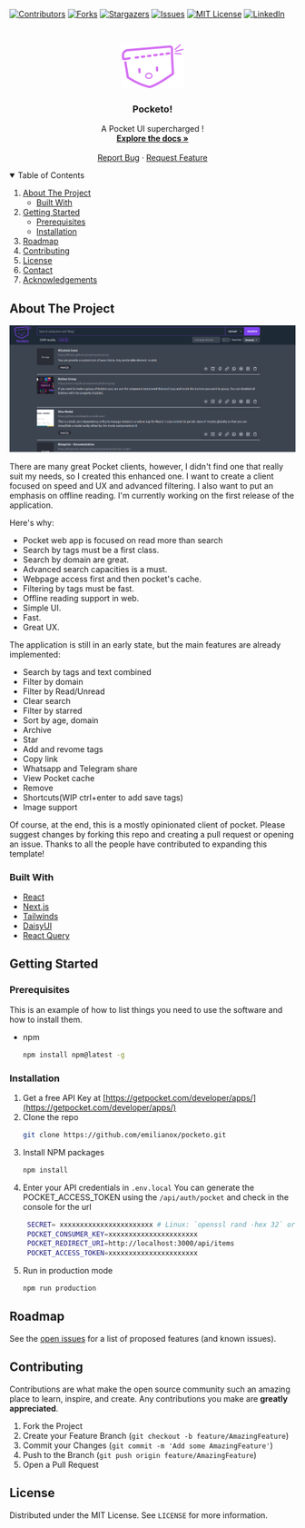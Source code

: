 <!-- PROJECT SHIELDS -->
<!--
*** I'm using markdown "reference style" links for readability.
*** Reference links are enclosed in brackets [ ] instead of parentheses ( ).
*** See the bottom of this document for the declaration of the reference variables
*** for contributors-url, forks-url, etc. This is an optional, concise syntax you may use.
*** https://www.markdownguide.org/basic-syntax/#reference-style-links
-->

[![Contributors][contributors-shield]][contributors-url]
[![Forks][forks-shield]][forks-url]
[![Stargazers][stars-shield]][stars-url]
[![Issues][issues-shield]][issues-url]
[![MIT License][license-shield]][license-url]
[![LinkedIn][linkedin-shield]][linkedin-url]

<!-- PROJECT LOGO -->
<br />
<p align="center">
  <a href="https://github.com/emilianox/pocketo">
    <img src="public/pocketo_v1.svg" alt="Logo" width="109" height="78">
  </a>

  <h3 align="center">Pocketo!</h3>

  <p align="center">
    A Pocket UI supercharged !
    <br />
    <a href="https://github.com/emilianox/pocketo"><strong>Explore the docs »</strong></a>
    <br />
    <br />
    <!-- <a href="https://github.com/emilianox/pocketo">View Demo</a>
    · -->
    <a href="https://github.com/emilianox/pocketo/issues">Report Bug</a>
    ·
    <a href="https://github.com/emilianox/pocketo/issues">Request Feature</a>
  </p>
</p>

<!-- TABLE OF CONTENTS -->
<details open="open">
  <summary>Table of Contents</summary>
  <ol>
    <li>
      <a href="#about-the-project">About The Project</a>
      <ul>
        <li><a href="#built-with">Built With</a></li>
      </ul>
    </li>
    <li>
      <a href="#getting-started">Getting Started</a>
      <ul>
        <li><a href="#prerequisites">Prerequisites</a></li>
        <li><a href="#installation">Installation</a></li>
      </ul>
    </li>
    <li><a href="#roadmap">Roadmap</a></li>
    <li><a href="#contributing">Contributing</a></li>
    <li><a href="#license">License</a></li>
    <li><a href="#contact">Contact</a></li>
    <li><a href="#acknowledgements">Acknowledgements</a></li>
  </ol>
</details>

<!-- ABOUT THE PROJECT -->

## About The Project

[![Product Name Screen Shot][product-screenshot]](https://github.com/emilianox/pocketo)

There are many great Pocket clients, however, I didn't find one that really suit my needs, so I created this enhanced one. I want to create a client focused on speed and UX and advanced filtering. I also want to put an emphasis on offline reading. I'm currently working on the first release of the application.

Here's why:

- Pocket web app is focused on read more than search
- Search by tags must be a first class.
- Search by domain are great.
- Advanced search capacities is a must.
- Webpage access first and then pocket's cache.
- Filtering by tags must be fast.
- Offline reading support in web.
- Simple UI.
- Fast.
- Great UX.

The application is still in an early state, but the main features are already implemented:

- Search by tags and text combined
- Filter by domain
- Filter by Read/Unread
- Clear search
- Filter by starred
- Sort by age, domain
- Archive
- Star
- Add and revome tags
- Copy link
- Whatsapp and Telegram share
- View Pocket cache
- Remove
- Shortcuts(WIP ctrl+enter to add save tags)
- Image support

Of course, at the end, this is a mostly opinionated client of pocket.
Please suggest changes by forking this repo and creating a pull request or opening an issue. Thanks to all the people have contributed to expanding this template!

### Built With

- [React](https://reactjs.org/)
- [Next.js](https://nextjs.org/)
- [Tailwinds](https://tailwindcss.com/)
- [DaisyUI](https://github.com/saadeghi/daisyui)
- [React Query](https://react-query.tanstack.com/)

<!-- GETTING STARTED -->

## Getting Started

### Prerequisites

This is an example of how to list things you need to use the software and how to install them.

- npm
  ```sh
  npm install npm@latest -g
  ```

### Installation

1. Get a free API Key at [https://getpocket.com/developer/apps/](https://getpocket.com/developer/apps/)
2. Clone the repo
   ```sh
   git clone https://github.com/emilianox/pocketo.git
   ```
3. Install NPM packages
   ```sh
   npm install
   ```
4. Enter your API credentials in `.env.local`
   You can generate the POCKET_ACCESS_TOKEN using the `/api/auth/pocket` and check in the console for the url
   ```sh
    SECRET= xxxxxxxxxxxxxxxxxxxxxxx # Linux: `openssl rand -hex 32` or go to https://generate-secret.now.sh/32
    POCKET_CONSUMER_KEY=xxxxxxxxxxxxxxxxxxxxxx
    POCKET_REDIRECT_URI=http://localhost:3000/api/items
    POCKET_ACCESS_TOKEN=xxxxxxxxxxxxxxxxxxxxxx
   ```
5. Run in production mode
   ```sh
   npm run production
   ```

<!-- ROADMAP -->

## Roadmap

See the [open issues](https://github.com/emilianox/pocketo/issues) for a list of proposed features (and known issues).

<!-- CONTRIBUTING -->

## Contributing

Contributions are what make the open source community such an amazing place to learn, inspire, and create. Any contributions you make are **greatly appreciated**.

1. Fork the Project
2. Create your Feature Branch (`git checkout -b feature/AmazingFeature`)
3. Commit your Changes (`git commit -m 'Add some AmazingFeature'`)
4. Push to the Branch (`git push origin feature/AmazingFeature`)
5. Open a Pull Request

<!-- LICENSE -->

## License

Distributed under the MIT License. See `LICENSE` for more information.

<!-- MARKDOWN LINKS & IMAGES -->
<!-- https://www.markdownguide.org/basic-syntax/#reference-style-links -->

[contributors-shield]: https://img.shields.io/github/contributors/emilianox/pocketo.svg?style=for-the-badge
[contributors-url]: https://github.com/emilianox/pocketo/graphs/contributors
[forks-shield]: https://img.shields.io/github/forks/emilianox/pocketo.svg?style=for-the-badge
[forks-url]: https://github.com/emilianox/pocketo/network/members
[stars-shield]: https://img.shields.io/github/stars/emilianox/pocketo.svg?style=for-the-badge
[stars-url]: https://github.com/emilianox/pocketo/stargazers
[issues-shield]: https://img.shields.io/github/issues/emilianox/pocketo.svg?style=for-the-badge
[issues-url]: https://github.com/emilianox/pocketo/issues
[license-shield]: https://img.shields.io/github/license/emilianox/pocketo.svg?style=for-the-badge
[license-url]: https://github.com/emilianox/pocketo/blob/main/LICENSE
[linkedin-shield]: https://img.shields.io/badge/-LinkedIn-black.svg?style=for-the-badge&logo=linkedin&colorB=555
[linkedin-url]: https://linkedin.com/in/emilianohfernandez
[product-screenshot]: public/screenshot-pocketo.png
